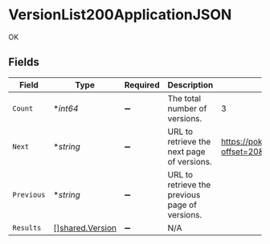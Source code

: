 # VersionList200ApplicationJSON

OK


## Fields

| Field                                                 | Type                                                  | Required                                              | Description                                           | Example                                               |
| ----------------------------------------------------- | ----------------------------------------------------- | ----------------------------------------------------- | ----------------------------------------------------- | ----------------------------------------------------- |
| `Count`                                               | **int64*                                              | :heavy_minus_sign:                                    | The total number of versions.                         | 3                                                     |
| `Next`                                                | **string*                                             | :heavy_minus_sign:                                    | URL to retrieve the next page of versions.            | https://pokeapi.co/api/v2/version/?offset=20&limit=20 |
| `Previous`                                            | **string*                                             | :heavy_minus_sign:                                    | URL to retrieve the previous page of versions.        |                                                       |
| `Results`                                             | [][shared.Version](../../models/shared/version.md)    | :heavy_minus_sign:                                    | N/A                                                   |                                                       |